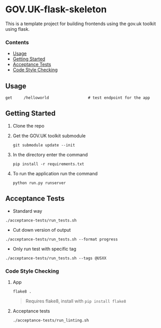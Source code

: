 # GOV.UK-flask-skeleton

This is a template project for building frontends using the gov.uk toolkit using flask.

### Contents

- [Usage](#usage)
- [Getting Started](#getting-started)
- [Acceptance Tests](#acceptance-tests)
- [Code Style Checking](#code-style-checking)

## Usage

```
get     /helloworld                 # test endpoint for the app
```

## Getting Started
1. Clone the repo

2. Get the GOV.UK toolkit submodule
    ```
    git submodule update --init
    ```

3. In the directory enter the command
    ```
    pip install -r requirements.txt
    ```

4. To run the application run the command
    ```
    python run.py runserver
    ```
    
## Acceptance Tests

- Standard way
```
./acceptance-tests/run_tests.sh
```

- Cut down version of output
```
./acceptance-tests/run_tests.sh --format progress
```

- Only run test with specific tag
```
./acceptance-tests/run_tests.sh --tags @USXX
```

### Code Style Checking

1. App

    ```
    flake8 .
    ```
    > Requires flake8, install with ```pip install flake8```

2. Acceptance tests
    
    ```
    ./acceptance-tests/run_linting.sh
    ```
